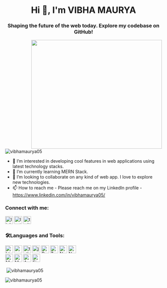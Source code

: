 <h1 align="center">Hi 👋, I'm VIBHA MAURYA</h1>
<h3 align="center">Shaping the future of the web today. Explore my codebase on GitHub!</h3>

<img align="right" alt="" height ="350" width="420" src="https://i.pinimg.com/564x/b1/c2/c4/b1c2c44a24096163d8f5ffb9424da72e.jpg">


<p align="left"> <img src="https://komarev.com/ghpvc/?username=vibhamaurya05&label=Profile%20views&color=0e75b6&style=flat" alt="vibhamaurya05" /> </p>

- 👀 I’m interested in developing cool features in web applications using latest technology stacks.
- 🌱 I’m currently learning MERN Stack.
- 💞️ I’m looking to collaborate on any kind of web app. I love to explore new technologies.
- 📫 How to reach me - Please reach me on my LinkedIn profile - https://www.linkedin.com/in/vibhamaurya05/

<h3 align="left">Connect with me:</h3>
<p align="left">
   <img src="https://img.shields.io/static/v1?message=LinkedIn&logo=linkedin&label=&color=0077B5&logoColor=white&labelColor=&style=for-the-badge" height="25" alt="linkedin logo"  />
  <img src="https://img.shields.io/badge/Instagram-%23E4405F.svg?logo=Instagram&logoColor=white" height="25" alt="Instagram logo"  />
  <img src="https://img.shields.io/badge/twitter-%2331A8FF.svg?style=for-the-badge&logo=twitter&logoColor=white" height="25" alt="twitter logo"  />
</p>

<h3 align="left">🛠Languages and Tools:</h3>
<div align="start">
    <img src="https://img.shields.io/badge/html5-%23E34F26.svg?style=for-the-badge&logo=html5&logoColor=white" height="25" alt="html logo" />
    <img src="https://img.shields.io/badge/css3-%231572B6.svg?style=for-the-badge&logo=css3&logoColor=white" height="25" alt="css logo"/>
    <img src="https://img.shields.io/badge/tailwindcss-%2338B2AC.svg?style=for-the-badge&logo=tailwind-css&logoColor=white" height="25" alt="tailwindcss logo"/>
    <img src="https://img.shields.io/badge/javascript-%23323330.svg?style=for-the-badge&logo=javascript&logoColor=%23F7DF1E" height="25" alt="javascript><br>
</div>

<div class="start">

<img alt="React" src="https://img.shields.io/badge/react-%2320232a.svg?style=for-the-badge&logo=react&logoColor=%2361DAFB" height="25">
<img alt="Typescript" src="https://img.shields.io/badge/typescript-%23007ACC.svg?style=for-the-badge&logo=typescript&logoColor=white" height="25">
 <img alt="Next.js Badge" src="https://img.shields.io/badge/Next.js-%23000000.svg?style=flat&logo=next.js&logoColor=white" height="25">
 <img alt="Node.js Badge" src="https://img.shields.io/badge/Node.js-%23339933.svg?style=flat&logo=node.js&logoColor=white" height="25">
  
</div>

<div class="start">
<img src="https://img.shields.io/badge/mysql-%2300f.svg?style=for-the-badge&logo=mysql&logoColor=white" height="25" alt="MySQL logo"/>
<img alt="Markdown Badge" src="https://img.shields.io/badge/Markdown-%23000000.svg?style=flat&logo=markdown&logoColor=white"  height="25">
<img alt="Appwrite Badge" src="https://img.shields.io/badge/Appwrite-%23F02E65.svg?style=flat&logo=appwrite&logoColor=white"  height="25">
<img alt="Figma Badge" src="https://img.shields.io/badge/figma-%23F24E1E.svg?style=for-the-badge&logo=figma&logoColor=white" height="25">
</div>





<p>&nbsp;<img align="center" src="https://github-readme-stats.vercel.app/api?username=vibhamaurya05&show_icons=true&locale=en" alt="vibhamaurya05" /></p>

<p><img align="center" src="https://github-readme-streak-stats.herokuapp.com/?user=vibhamaurya05&" alt="vibhamaurya05" /></p>

